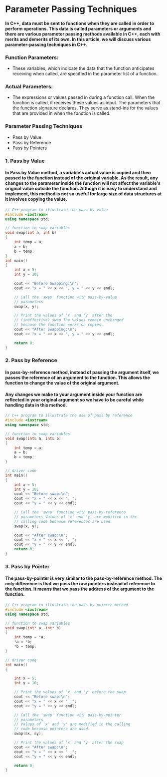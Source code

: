 # Parameter Passing Techniques

#### In C++, data must be sent to functions when they are called in order to perform operations. This data is called parameters or arguments and there are various parameter passing methods available in C++, each with merits and demerits of its own. In this article, we will discuss various parameter-passing techniques in C++.

### Function Parameters:
- These variables, which indicate the data that the function anticipates receiving when called, are specified in the parameter list of a function.
  

### Actual Parameters:
- The expressions or values passed in during a function call. When the function is called, it receives these values as input.
The parameters that the function signature declares. They serve as stand-ins for the values that are provided in when the function is called.

### Parameter Passing Techniques

- Pass by Value
- Pass by Reference
- Pass by Pointers


### 1. Pass by Value

#### In Pass by Value method, a variable's actual value is copied and then passed to the function instead of the original variable. As the result, any changes to the parameter inside the function will not affect the variable's original value outside the function. Althogh it is easy to understand and implement, this method is not so useful for large size of data structures at it involves copying the value.

```cpp
// C++ program to illustrate the pass by value
#include <iostream>
using namespace std;

// function to swap variables
void swap(int a, int b)
{
    int temp = a;
    a = b;
    b = temp;
}
int main()
{
    int x = 5;
    int y = 10;

    cout << "Before Swapping:\n";
    cout << "x = " << x << ", y = " << y << endl;

    // Call the 'swap' function with pass-by-value
    // parameters
    swap(x, y);

    // Print the values of 'x' and 'y' after the
    // (ineffective) swap The values remain unchanged
    // because the function works on copies.
    cout << "After Swapping:\n";
    cout << "x = " << x << ", y = " << y << endl;

    return 0;
}
```


### 2. Pass by Reference

#### In pass-by-reference method, instead of passing the argument itself, we passes the reference of an argument to the function. This allows the function to change the value of the original argument.

#### Any changes we make to your argument inside your function are reflected in your original argument so we have to be careful while handling data in this method.

```cpp
// C++ program to illustrate the use of pass by reference
#include <iostream>
using namespace std;

// function to swap variables
void swap(int& a, int& b)
{
    int temp = a;
    a = b;
    b = temp;
}

// driver code
int main()
{
    int x = 5;
    int y = 10;
    cout << "Before swap:\n";
    cout << "x = " << x << ", ";
    cout << "y = " << y << endl;

    // Call the 'swap' function with pass-by-reference
    // parameters Values of 'x' and 'y' are modified in the
    // calling code because references are used.
    swap(x, y);

    cout << "After swap:\n";
    cout << "x = " << x << ", ";
    cout << "y = " << y << endl;
    return 0;
}
```


### 3. Pass by Pointer

#### The pass-by-pointer is very similar to the pass-by-reference method. The only difference is that we pass the raw pointers instead of reference to the function. It means that we pass the address of the argument to the function.

```cpp
// C++ program to illustrate the pass by pointer method.
#include <iostream>
using namespace std;

// function to swap variables
void swap(int* a, int* b)
{
    int temp = *a;
    *a = *b;
    *b = temp;
}

// driver code
int main()
{

    int x = 5;
    int y = 10;

    // Print the values of 'x' and 'y' before the swap
    cout << "Before swap:\n";
    cout << "x = " << x << " ,";
    cout << "y = " << y << endl;

    // Call the 'swap' function with pass-by-pointer
    // parameters
    // Values of 'x' and 'y' are modified in the calling
    // code because pointers are used.
    swap(&x, &y);

    // Print the values of 'x' and 'y' after the swap
    cout << "After swap:\n";
    cout << "x = " << x << " ,";
    cout << "y = " << y << endl;

    return 0;
}
```